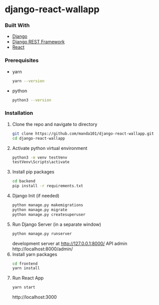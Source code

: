 # django-react-wallapp

### Built With

* [Django](https://www.djangoproject.com//)
* [Django REST Framework](https://www.django-rest-framework.org/)
* [React](https://reactjs.org/)


### Prerequisites

* yarn
  ```sh
  yarn --version
  ```
* python
  ```sh
  python3 --version
  ```

### Installation

1. Clone the repo and navigate to directory
   ```sh
   git clone https://github.com/manda101/django-react-wallapp.git
   cd django-react-wallapp
   ```
2. Activate python virtual environment
   ```sh
   python3 -m venv testVenv
   testVenv\Scripts\activate
   ```
3. Install pip packages
   ```sh
   cd backend
   pip install -r requirements.txt
   ```
4. Django Init (if needed)
   ```sh
   python manage.py makemigrations
   python manage.py migrate
   python manage.py createsuperuser
   ```
5. Run Django Server (in a separate window)
   ```sh
   python manage.py runserver
   ```
   development server at http://127.0.0.1:8000/
   API admin http://localhost:8000/admin/
6. Install yarn packages
   ```sh
   cd frontend
   yarn install
   ```
8. Run React App
   ```sh
   yarn start
   ```
   http://localhost:3000
